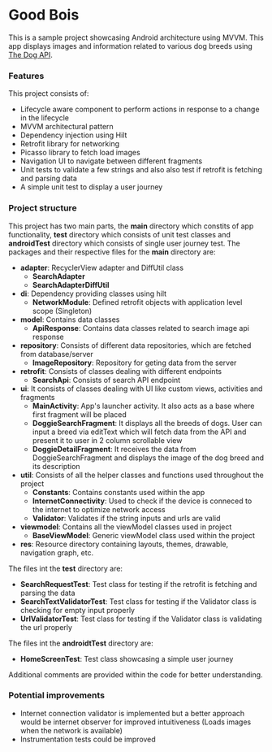 # Good Bois
This is a sample project showcasing Android architecture using MVVM. 
This app displays images and information related to various dog breeds using [The Dog API](https://www.thedogapi.com/).



### Features
This project consists of: 
- Lifecycle aware component to perform actions in response to a change in the lifecycle
- MVVM architectural pattern
- Dependency injection using Hilt
- Retrofit library for networking
- Picasso library to fetch load images
- Navigation UI to navigate between different fragments
- Unit tests to validate a few strings and also also test if retrofit is fetching and parsing data
- A simple unit test to display a user journey


### Project structure
This project has two main parts, the __main__ directory which constits of app functionality, __test__ directory which consists of unit test classes and __androidTest__ directory which consists of single user journey test. The packages and their respective files for the __main__ directory are:
- __adapter__: RecyclerView adapter and DiffUtil class
  - __SearchAdapter__
  - __SearchAdapterDiffUtil__
- __di__: Dependency providing classes using hilt
  - __NetworkModule__: Defined retrofit objects with application level scope (Singleton)
- __model__: Contains data classes
  - __ApiResponse__: Contains data classes related to search image api response
- __repository__: Consists of different data repositories, which are fetched from database/server
  - __ImageRepository__: Repository for geting data from the server
- __retrofit__: Consists of classes dealing with different endpoints
  - __SearchApi__: Consists of search API endpoint
- __ui__: It consists of classes dealing with UI like custom views, activities and fragments
  - __MainActivity__: App's launcher activity. It also acts as a base where first fragment will be placed
  - __DoggieSearchFragment__: It displays all the breeds of dogs. User can input a breed via editText which will fetch data from the API and present it to user in 2 column scrollable view
  - __DoggieDetailFragment__: It receives the data from DoggieSearchFragment and displays the image of the dog breed and its description
- __util__: Consists of all the helper classes and functions used throughout the project
  - __Constants__: Contains constants used within the app
  - __InternetConnectivity__: Used to check if the device is conneced to the internet to optimize network access
  - __Validator__: Validates if the string inputs and urls are valid
- __viewmodel__: Contains all the viewModel classes used in project
  - __BaseViewModel__: Generic viewModel class used within the project
- __res__: Resource directory containing layouts, themes, drawable, navigation graph, etc.

The files int the __test__ directory are:
- __SearchRequestTest__: Test class for testing if the retrofit is fetching and parsing the data
- __SearchTextValidatorTest__: Test class for testing if the Validator class is checking for empty input properly
- __UrlValidatorTest__: Test class for testing if the Validator class is validating the url properly

The files int the __androidtTest__ directory are:
- __HomeScreenTest__: Test class showcasing a simple user journey


Additional comments are provided within the code for better understanding.


### Potential improvements
- Internet connection validator is implemented but a better approach would be internet observer for improved intuitiveness (Loads images when the network is available)
- Instrumentation tests could be improved

